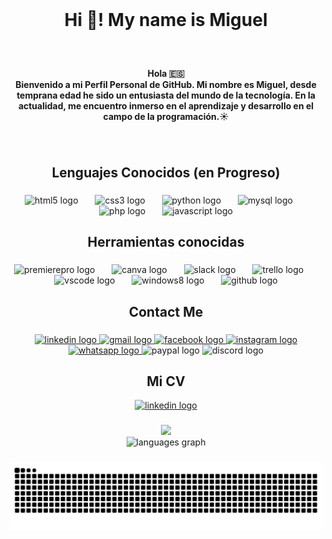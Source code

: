 <br clear="both">

<h1 align="center">Hi 👋! My name is Miguel</h1>

###

<br clear="both">

<h4 align="center">Hola 🇪🇸<br>Bienvenido a mi Perfil Personal de GitHub. Mi nombre es Miguel, desde temprana edad he sido un entusiasta del mundo de la tecnología. En la actualidad, me encuentro inmerso en el aprendizaje y desarrollo en el campo de la programación.☀️</h4>

###

<br clear="both">

<h2 align="center">Lenguajes Conocidos (en Progreso)</h2>

###

<div align="center">
  <img src="https://cdn.jsdelivr.net/gh/devicons/devicon/icons/html5/html5-original.svg" height="45" alt="html5 logo"  />
  <img width="19" />
  <img src="https://cdn.jsdelivr.net/gh/devicons/devicon/icons/css3/css3-original.svg" height="45" alt="css3 logo"  />
  <img width="19" />
  <img src="https://cdn.jsdelivr.net/gh/devicons/devicon/icons/python/python-original.svg" height="45" alt="python logo"  />
  <img width="19" />
  <img src="https://cdn.jsdelivr.net/gh/devicons/devicon/icons/mysql/mysql-original-wordmark.svg" height="45" alt="mysql logo"  />
  <img width="19" />
  <img src="https://cdn.jsdelivr.net/gh/devicons/devicon/icons/php/php-original.svg" height="45" alt="php logo"  />
  <img width="19" />
  <img src="https://skillicons.dev/icons?i=js" height="45" alt="javascript logo"  />
</div>

###

<h2 align="center">Herramientas conocidas</h2>

###

<div align="center">
  <img src="https://cdn.jsdelivr.net/gh/devicons/devicon/icons/premierepro/premierepro-original.svg" height="45" alt="premierepro logo"  />
  <img width="19" />
  <img src="https://cdn.jsdelivr.net/gh/devicons/devicon/icons/canva/canva-original.svg" height="45" alt="canva logo"  />
  <img width="19" />
  <img src="https://cdn.jsdelivr.net/gh/devicons/devicon/icons/slack/slack-original.svg" height="45" alt="slack logo"  />
  <img width="19" />
  <img src="https://cdn.jsdelivr.net/gh/devicons/devicon/icons/trello/trello-plain.svg" height="45" alt="trello logo"  />
  <img width="19" />
  <img src="https://cdn.jsdelivr.net/gh/devicons/devicon/icons/vscode/vscode-original.svg" height="45" alt="vscode logo"  />
  <img width="19" />
  <img src="https://cdn.jsdelivr.net/gh/devicons/devicon/icons/windows8/windows8-original.svg" height="45" alt="windows8 logo"  />
  <img width="19" />
  <img src="https://skillicons.dev/icons?i=github" height="45" alt="github logo"  />
</div>

###

<h2 align="center">Contact Me</h2>

###

<div align="center">
  <a href="https://www.linkedin.com/in/miguel-%C3%A1ngel-galeano-986a53303/" target="_blank">
    <img src="https://raw.githubusercontent.com/maurodesouza/profile-readme-generator/master/src/assets/icons/social/linkedin/default.svg" width="64" height="45" alt="linkedin logo"  />
  </a>
  <a href="https://mail.google.com/mail/u/0/#inbox?compose=GTvVlcSBmXHpptXwvTZrXkskBbvPZjnVBddJNqjtClMngjmrWGNXjGjNNFLgrKNDPlvrkgnKLLVKn" target="_blank">
    <img src="https://raw.githubusercontent.com/maurodesouza/profile-readme-generator/master/src/assets/icons/social/gmail/default.svg" width="64" height="45" alt="gmail logo"  />
  </a>
  <a href="https://www.facebook.com/profile.php?id=100075383344020&mibextid=ZbWKwL" target="_blank">
    <img src="https://raw.githubusercontent.com/maurodesouza/profile-readme-generator/master/src/assets/icons/social/facebook/default.svg" width="64" height="45" alt="facebook logo"  />
  </a>
  <a href="https://www.instagram.com/miguel_71g?igsh=cTl0aThwOTJ6ZTB0" target="_blank">
    <img src="https://raw.githubusercontent.com/maurodesouza/profile-readme-generator/master/src/assets/icons/social/instagram/default.svg" width="64" height="45" alt="instagram logo"  />
  </a>
  <a href="https://wa.me/+573234611490" target="_blank">
    <img src="https://raw.githubusercontent.com/maurodesouza/profile-readme-generator/master/src/assets/icons/social/whatsapp/default.svg" width="64" height="45" alt="whatsapp logo"  />
  </a>
  <img src="https://raw.githubusercontent.com/maurodesouza/profile-readme-generator/master/src/assets/icons/social/paypal/default.svg" width="64" height="45" alt="paypal logo"  />
  <img src="https://raw.githubusercontent.com/maurodesouza/profile-readme-generator/master/src/assets/icons/social/discord/default.svg" width="64" height="45" alt="discord logo"  />
</div>

###
<h2 align="center">Mi CV</h2>
<div align="center">
  <a href="https://tattered-asterisk-7b0.notion.site/Hoja-de-vida-CV-ee465c387520447eb43b52fbd52a02d2?pvs=4https://tattered-asterisk-7b0.notion.site/Hoja-de-vida-CV-ee465c387520447eb43b52fbd52a02d2?pvs=4" target="_blank">
    <img src="https://raw.githubusercontent.com/maurodesouza/profile-readme-generator/master/src/assets/icons/social/linkedin/default.svg" width="52" height="40" alt="linkedin logo"  />
  </a>
</div>


###

<div align="center">
  <img src="https://visitor-badge.laobi.icu/badge?page_id=DarkXz7.DarkXz7&left_color=grey&right_color=indigo&left_text=Visitantes"  />
</div>


<div align="center">
  <img src="https://github-readme-stats.vercel.app/api/top-langs?username=DarkXz7&locale=en&hide_title=false&layout=compact&card_width=320&langs_count=5&theme=dracula&hide_border=false&order=2" height="150" alt="languages graph"  />
</div>

###



###

![Snake animation](https://github.com/DarkXz7/DarkXz7/blob/output/github-contribution-grid-snake.svg)
